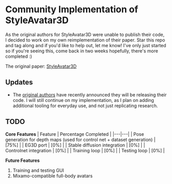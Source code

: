 # Community Implementation of StyleAvatar3D

As the original authors for StyleAvatar3D were unable to publish their code, I decided to work on my own reimplementation of their paper. Star this repo and tag along and if you'd like to help out, let me know! I've only just started so if you're seeing this, come back in two weeks hopefully, there's more completed :)

The original paper: [StyleAvatar3D](https://arxiv.org/abs/2305.19012)

## Updates
- The [original authors](https://github.com/icoz69/StyleAvatar3D) have recently announced they will be releasing their code. I will still continue on my implementation, as I plan on adding additional tooling for everyday use, and not just replicating research.

## TODO
**Core Features**
| Feature | Percentage Completed |
|---|---|
| Pose generation for depth maps (used for control net + dataset generation) | [75%] |
| EG3D port | [0%] |
| Stable diffusion integration | [0%] |
| Controlnet integration | [0%] |
| Training loop | [0%] | 
| Testing loop | [0%] |

**Future Features**
1. Training and testing GUI
2. Mixamo-compatible full-body avatars
